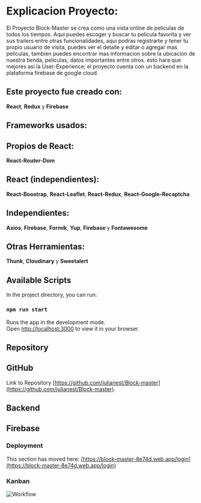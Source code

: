 # Explicacion Proyecto:

El Proyecto Block-Master se crea como una vista online de peliculas de todos los tiempos.
Aqui puedes escoger y buscar tu pelicula favorita y ver sus trailers entre otras funcionalidades, aqui podras registrarte y tener tu propio usuario de visita, puedes ver el detalle y editar o agregar mas peliculas, tambien puedes encontrar mas informacion sobre la ubicacion de nuestra tienda, peliculas, datos importantes entre otros. esto hara que mejores asi la User-Experience; el proyecto cuenta con un backend en la plataforma firebase de google cloud.

## Este proyecto fue creado con:

**React**, **Redux** y **Firebase**

## Frameworks usados:


Propios de React:
---
**React-Router-Dom** 

React (independientes):
---
**React-Boostrap**, **React-Leaflet**, **React-Redux**, **React-Google-Recaptcha** 

Independientes:
---
**Axios**, **Firebase**, **Formik**, **Yup**, **Firebase** y **Fontawesome**

Otras Herramientas:
---
**Thunk**, **Cloudinary** y **Sweetalert**

## Available Scripts

In the project directory, you can run:

### `npm run start`

Runs the app in the development mode.\
Open [http://localhost:3000](http://localhost:3000) to view it in your browser.

## Repository
**GitHub**  
---

Link to Repository [https://github.com/julianest/Block-master](https://github.com/julianest/Block-master).  


## Backend
**Firebase** 
---

### Deployment

This section has moved here: [https://block-master-8e74d.web.app/login](https://block-master-8e74d.web.app/login)

### Kanban

![Workflow](https://res.cloudinary.com/docutv7ug/image/upload/v1652415376/Block-Master/kanbanBlockMaster_cu9rj9.png "WorkFlow")